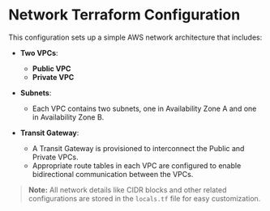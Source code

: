 # Network Terraform Configuration

This configuration sets up a simple AWS network architecture that includes:

- **Two VPCs**:
  - **Public VPC**
  - **Private VPC**

- **Subnets**:
  - Each VPC contains two subnets, one in Availability Zone A and one in Availability Zone B.

- **Transit Gateway**:
  - A Transit Gateway is provisioned to interconnect the Public and Private VPCs.
  - Appropriate route tables in each VPC are configured to enable bidirectional communication between the VPCs.

> **Note:** All network details like CIDR blocks and other related configurations are stored in the `locals.tf` file for easy customization.
